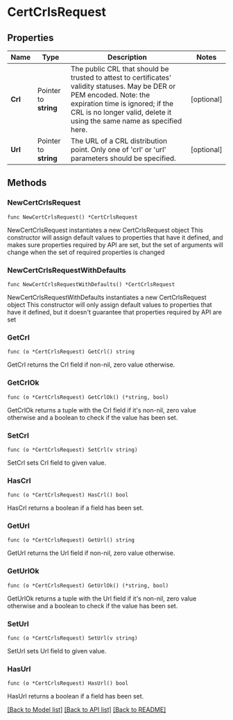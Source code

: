 # CertCrlsRequest

## Properties

Name | Type | Description | Notes
------------ | ------------- | ------------- | -------------
**Crl** | Pointer to **string** | The public CRL that should be trusted to attest to certificates&#39; validity statuses. May be DER or PEM encoded. Note: the expiration time is ignored; if the CRL is no longer valid, delete it using the same name as specified here. | [optional] 
**Url** | Pointer to **string** | The URL of a CRL distribution point. Only one of &#39;crl&#39; or &#39;url&#39; parameters should be specified. | [optional] 

## Methods

### NewCertCrlsRequest

`func NewCertCrlsRequest() *CertCrlsRequest`

NewCertCrlsRequest instantiates a new CertCrlsRequest object
This constructor will assign default values to properties that have it defined,
and makes sure properties required by API are set, but the set of arguments
will change when the set of required properties is changed

### NewCertCrlsRequestWithDefaults

`func NewCertCrlsRequestWithDefaults() *CertCrlsRequest`

NewCertCrlsRequestWithDefaults instantiates a new CertCrlsRequest object
This constructor will only assign default values to properties that have it defined,
but it doesn't guarantee that properties required by API are set

### GetCrl

`func (o *CertCrlsRequest) GetCrl() string`

GetCrl returns the Crl field if non-nil, zero value otherwise.

### GetCrlOk

`func (o *CertCrlsRequest) GetCrlOk() (*string, bool)`

GetCrlOk returns a tuple with the Crl field if it's non-nil, zero value otherwise
and a boolean to check if the value has been set.

### SetCrl

`func (o *CertCrlsRequest) SetCrl(v string)`

SetCrl sets Crl field to given value.

### HasCrl

`func (o *CertCrlsRequest) HasCrl() bool`

HasCrl returns a boolean if a field has been set.

### GetUrl

`func (o *CertCrlsRequest) GetUrl() string`

GetUrl returns the Url field if non-nil, zero value otherwise.

### GetUrlOk

`func (o *CertCrlsRequest) GetUrlOk() (*string, bool)`

GetUrlOk returns a tuple with the Url field if it's non-nil, zero value otherwise
and a boolean to check if the value has been set.

### SetUrl

`func (o *CertCrlsRequest) SetUrl(v string)`

SetUrl sets Url field to given value.

### HasUrl

`func (o *CertCrlsRequest) HasUrl() bool`

HasUrl returns a boolean if a field has been set.


[[Back to Model list]](../README.md#documentation-for-models) [[Back to API list]](../README.md#documentation-for-api-endpoints) [[Back to README]](../README.md)


